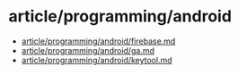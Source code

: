 # article/programming/android

- [article/programming/android/firebase.md](firebase.md)
- [article/programming/android/ga.md](ga.md)
- [article/programming/android/keytool.md](keytool.md)
